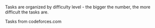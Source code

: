 Tasks are organized by difficulty level - the bigger the number, the more difficult the tasks are.

Tasks from codeforces.com
